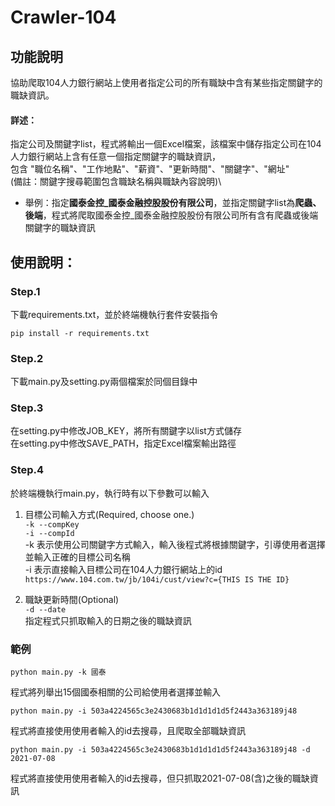 # Crawler-104

## 功能說明
協助爬取104人力銀行網站上使用者指定公司的所有職缺中含有某些指定關鍵字的職缺資訊。

#### 詳述： 
指定公司及關鍵字list，程式將輸出一個Excel檔案，該檔案中儲存指定公司在104人力銀行網站上含有任意一個指定關鍵字的職缺資訊，\
包含 "職位名稱"、"工作地點"、"薪資"、"更新時間"、"關鍵字"、"網址"\
(備註：關鍵字搜尋範圍包含職缺名稱與職缺內容說明)\

* 舉例：指定**國泰金控_國泰金融控股股份有限公司**，並指定關鍵字list為**爬蟲、後端**，程式將爬取國泰金控_國泰金融控股股份有限公司所有含有爬蟲或後端關鍵字的職缺資訊

## 使用說明：
### Step.1
下載requirements.txt，並於終端機執行套件安裝指令
```
pip install -r requirements.txt
```

### Step.2 
下載main.py及setting.py兩個檔案於同個目錄中

### Step.3 
在setting.py中修改JOB_KEY，將所有關鍵字以list方式儲存\
在setting.py中修改SAVE_PATH，指定Excel檔案輸出路徑

### Step.4
於終端機執行main.py，執行時有以下參數可以輸入
1. 目標公司輸入方式(Required, choose one.)\
`-k --compKey`\
`-i --compId`\
-k 表示使用公司關鍵字方式輸入，輸入後程式將根據關鍵字，引導使用者選擇並輸入正確的目標公司名稱\
-i 表示直接輸入目標公司在104人力銀行網站上的id\
`https://www.104.com.tw/jb/104i/cust/view?c={THIS IS THE ID}`

2. 職缺更新時間(Optional)\
`-d --date`\
指定程式只抓取輸入的日期之後的職缺資訊
### 範例
```
python main.py -k 國泰
```
程式將列舉出15個國泰相關的公司給使用者選擇並輸入

```
python main.py -i 503a4224565c3e2430683b1d1d1d1d5f2443a363189j48
```
程式將直接使用使用者輸入的id去搜尋，且爬取全部職缺資訊

```
python main.py -i 503a4224565c3e2430683b1d1d1d1d5f2443a363189j48 -d 2021-07-08
```
程式將直接使用使用者輸入的id去搜尋，但只抓取2021-07-08(含)之後的職缺資訊
